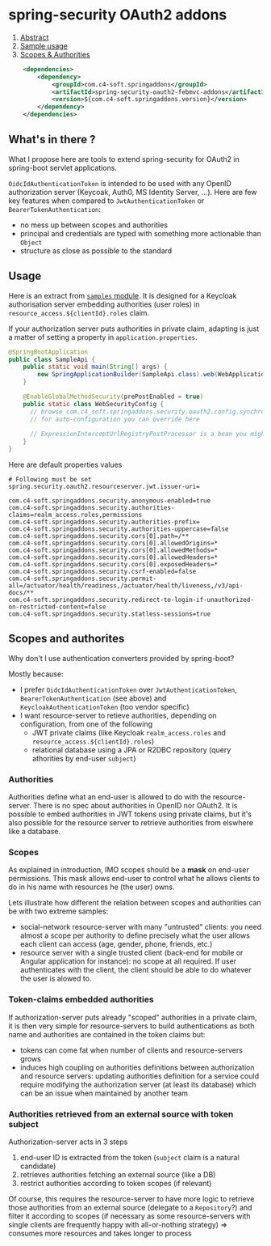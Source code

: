 # spring-security OAuth2 addons

1. [Abstract](#abstract)<br/>
2. [Sample usage](#sample)<br/>
3. [Scopes & Authorities](#scopes-authorities)<br/>

``` xml
    <dependencies>
        <dependency>
            <groupId>com.c4-soft.springaddons</groupId>
            <artifactId>spring-security-oauth2-febmvc-addons</artifactId>
            <version>${com.c4-soft.springaddons.version}</version>
        </dependency>
    </dependencies>
```

<a name="abstract"/>

## What's in there ?

What I propose here are tools to extend spring-security for OAuth2 in spring-boot servlet applications.

`OidcIdAuthenticationToken` is intended to be used with any OpenID authorization server (Keycoak, Auth0, MS Identity Server, ...).
Here are few key features when compared to `JwtAuthenticationToken` or `BearerTokenAuthentication`:
 * no mess up between scopes and authorities
 * principal and credentials are typed with something more actionable than `Object`
 * structure as close as possible to the standard

<a name="sample"/>

## Usage

Here is an extract from [`samples` module](https://github.com/ch4mpy/spring-addons/tree/master/samples). It is designed for a Keycloak authorisation server embedding authorities (user roles) in `resource_access.${clientId}.roles` claim.

If your authorization server puts authorities in private claim, adapting is just a matter of setting a property in `application.properties`.

``` java
@SpringBootApplication
public class SampleApi {
	public static void main(String[] args) {
		new SpringApplicationBuilder(SampleApi.class).web(WebApplicationType.SERVLET).run(args);
	}

	@EnableGlobalMethodSecurity(prePostEnabled = true)
	public static class WebSecurityConfig {
	  // browse com.c4_soft.springaddons.security.oauth2.config.synchronised.ServletSecurityBeans
	  // for auto-configuration you can override here
	  
	  // ExpressionInterceptUrlRegistryPostProcessor is a bean you might want to provide explicitly for routes neither public nor requiring just isAuthenticated()
	}
}
```
Here are default properties values
``` properties
# Following must be set
spring.security.oauth2.resourceserver.jwt.issuer-uri=

com.c4-soft.springaddons.security.anonymous-enabled=true
com.c4-soft.springaddons.security.authorities-claims=realm_access.roles,permissions
com.c4-soft.springaddons.security.authorities-prefix=
com.c4-soft.springaddons.security.authorities-uppercase=false
com.c4-soft.springaddons.security.cors[0].path=/**
com.c4-soft.springaddons.security.cors[0].allowedOrigins=*
com.c4-soft.springaddons.security.cors[0].allowedMethods=*
com.c4-soft.springaddons.security.cors[0].allowedHeaders=*
com.c4-soft.springaddons.security.cors[0].exposedHeaders=*
com.c4-soft.springaddons.security.csrf-enabled=false
com.c4-soft.springaddons.security.permit-all=/actuator/health/readiness,/actuator/health/liveness,/v3/api-docs/**
com.c4-soft.springaddons.security.redirect-to-login-if-unauthorized-on-restricted-content=false
com.c4-soft.springaddons.security.statless-sessions=true
```

<a name="scopes-authorities"/>

## Scopes and authorites
Why don't I use authentication converters provided by spring-boot?

Mostly because:
- I prefer `OidcIdAuthenticationToken` over `JwtAuthenticationToken`, `BearerTokenAuthentication` (see above) and `KeycloakAuthenticationToken` (too vendor specific)
- I want resource-server to retieve authorities, depending on configuration, from one of the following
  * JWT private claims (like Keycloak `realm_access.roles` and `resource_access.${clientId}.roles`)
  * relational database using a JPA or R2DBC repository (query athorities by end-user `subject`)
   
### Authorities
Authorities define what an end-user is allowed to do with the resource-server. There is no spec about authorities in OpenID nor OAuth2.
It is possible to embed authorities in JWT tokens using private claims, but it's also possible for the resource server to retrieve authorities from elswhere like a database.

### Scopes
As explained in introduction, IMO scopes should be a **mask** on end-user permissions. This mask allows end-user to control what he allows clients to do in his name with resources he (the user) owns.

Lets illustrate how different the relation between scopes and authorities can be with two extreme samples:
 * social-network resource-server with many "untrusted" clients: 
   you need almost a scope per authority to define precisely what the user allows each client can access (age, gender, phone, friends, etc.)
 * resource server with a single trusted client (back-end for mobile or Angular application for instance): no scope at all required. 
   If user authenticates with the client, the client should be able to do whatever the user is alowed to.

### Token-claims embedded authorities

If authorization-server puts already "scoped" authorities in a private claim,
it is then very simple for resource-servers to build authentications as both name and authorities are contained in the token claims but:
 * tokens can come fat when number of clients and resource-servers grows
 * induces high coupling on authorities definitions between authorization and resource servers: 
   updating authorities definition for a service could require modifying the authorization server (at least its database)
   which can be an issue when maintained by another team

### Authorities retrieved from an external source with token subject

Authorization-server acts in 3 steps
1. end-user ID is extracted from the token (`subject` claim is a natural candidate)
2. retrieves authorities fetching an external source (like a DB)
3. restrict authorities according to token scopes (if relevant)

Of course, this requires the resource-server to have more logic to retrieve those authorities from an external source (delegate to a `Repository`?)
and filter it according to scopes (if necessary as some resource-servers with single clients are frequently happy with all-or-nothing strategy) => consumes more resources and takes longer to process
